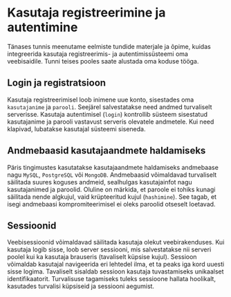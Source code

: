 # Kasutaja registreerimine ja autentimine

Tänases tunnis meenutame eelmiste tundide materjale ja õpime, kuidas integreerida kasutaja registreerimis- ja autentimissüsteemi oma veebisaidile. Tunni teises pooles saate alustada oma koduse tööga.

## Login ja registratsioon

Kasutaja registreerimisel loob inimene uue konto, sisestades oma `kasutajanime` ja `parooli`. Seejärel salvestatakse need andmed turvaliselt serverisse. Kasutaja autentimisel (`login`) kontrollib süsteem sisestatud kasutajanime ja parooli vastavust serveris olevatele andmetele. Kui need klapivad, lubatakse kasutajal süsteemi siseneda.

## Andmebaasid kasutajaandmete haldamiseks

Päris tingimustes kasutatakse kasutajaandmete haldamiseks andmebaase nagu `MySQL`, `PostgreSQL` või `MongoDB`. Andmebaasid võimaldavad turvaliselt säilitada suures koguses andmeid, sealhulgas kasutajainfot nagu kasutajanimed ja paroolid. Oluline on märkida, et paroole ei tohiks kunagi säilitada nende algkujul, vaid krüpteeritud kujul (`hashimine`). See tagab, et isegi andmebaasi kompromiteerimisel ei oleks paroolid otseselt loetavad.

## Sessioonid

Veebisessioonid võimaldavad säilitada kasutaja olekut veebirakenduses. Kui kasutaja logib sisse, loob server sessiooni, mis salvestatakse nii serveri poolel kui ka kasutaja brauseris (tavaliselt küpsise kujul). Sessioon võimaldab kasutajal navigeerida eri lehtedel ilma, et ta peaks iga kord uuesti sisse logima. Tavaliselt sisaldab sessioon kasutaja tuvastamiseks unikaalset identifikaatorit. Turvalisuse tagamiseks tuleks sessioone hallata hoolikalt, kasutades turvalisi küpsiseid ja sessiooni aegumist.



